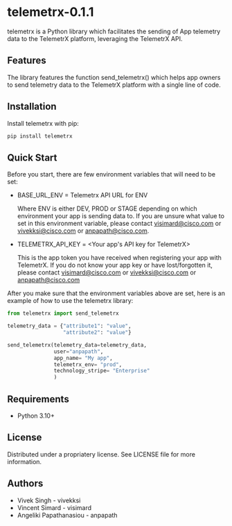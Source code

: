 # telemetrx-0.1.1

telemetrx is a Python library which facilitates the sending of App telemetry data to the TelemetrX platform, leveraging the TelemetrX API. 

## Features

The library features the function send_telemetrx() which helps app owners to send telemetry data to the TelemetrX platform with a single line of code. 

## Installation

Install telemetrx with pip:

```bash
pip install telemetrx
```

## Quick Start

Before you start, there are few environment variables that will need to be set:

- BASE_URL_ENV = Telemetrx API URL for ENV

    Where ENV is either DEV, PROD or STAGE depending on which environment your app is sending data to. 
    If you are unsure what value to set in this environment variable, please contact visimard@cisco.com or vivekksi@cisco.com or anpapath@cisco.com. 

- TELEMETRX_API_KEY = <Your app's API key for TelemetrX>

    This is the app token you have received when registering your app with TelemetrX. If you do not know your app key or have lost/forgotten it, please contact visimard@cisco.com or vivekksi@cisco.com or anpapath@cisco.com

After you make sure that the environment variables above are set, here is an example of how to use the telemetrx library:

```python
from telemetrx import send_telemetrx

telemetry_data = {"attribute1": "value",
                  "attribute2": "value"}

send_telemetrx(telemetry_data=telemetry_data, 
               user="anpapath",
               app_name= "My app",
               telemetrx_env= "prod",
               technology_stripe= "Enterprise"
               )
```

## Requirements

- Python 3.10+

## License

Distributed under a propriatery license. See LICENSE file for more information. 

## Authors

- Vivek Singh - vivekksi
- Vincent Simard - visimard
- Angeliki Papathanasiou - anpapath


